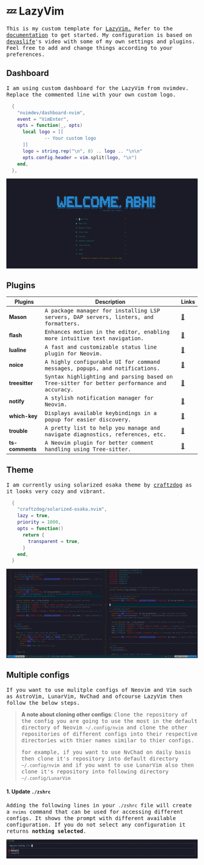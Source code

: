 # 💤 LazyVim
<samp>
  This is my custom template for <a href="https://github.com/LazyVim/LazyVim">LazyVim.</a>
   Refer to the <a href="https://lazyvim.github.io/installation">documentation</a> to get started.
  My configuration is based on <a href="https://youtu.be/fFHlfbKVi30?si=nmaGGZij-V3OP8OQ">devaslife</a>'s video with some of my own settings and plugins.
  <br>
  Feel free to add and change things according to your preferences.
</samp>

## Dashboard
<samp> I am using custom dashboard for the LazyVim from nvimdev. Replace the commented line with your own custom logo.</samp>

```lua
  {
    "nvimdev/dashboard-nvim",
    event = "VimEnter",
    opts = function(_, opts)
      local logo = [[ 
              -- Your custom logo 
      ]]
      logo = string.rep("\n", 8) .. logo .. "\n\n"
      opts.config.header = vim.split(logo, "\n")
    end,
  },
```


<img src = "assets/DashBoard.jpg">

## Plugins
    
| Plugins                  | Description                                                                               | Links |
|--------------------------|-------------------------------------------------------------------------------------------|-------|
| **Mason**                | <samp> A package manager for installing LSP servers, DAP servers, linters, and formatters. </samp>       | [🔗](https://github.com/williamboman/mason.nvim) |
| **flash**                | <samp> Enhances motion in the editor, enabling more intuitive text navigation. </samp>                  | [🔗](https://github.com/folke/flash.nvim) |
| **lualine**              | <samp> A fast and customizable status line plugin for Neovim. </samp>                                   | [🔗](https://github.com/nvim-lualine/lualine.nvim) |
| **noice**                | <samp> A highly configurable UI for command messages, popups, and notifications. </samp>                 | [🔗](https://github.com/folke/noice.nvim) |
| **treesitter**           | <samp> Syntax highlighting and parsing based on Tree-sitter for better performance and accuracy. </samp> | [🔗](https://github.com/nvim-treesitter/nvim-treesitter) |
| **notify**               | <samp> A stylish notification manager for Neovim. </samp>                                               | [🔗](https://github.com/rcarriga/nvim-notify) |
| **which-key**            | <samp> Displays available keybindings in a popup for easier discovery. </samp>                           | [🔗](https://github.com/folke/which-key.nvim) |
| **trouble**              | <samp> A pretty list to help you manage and navigate diagnostics, references, etc. </samp>               | [🔗](https://github.com/folke/trouble.nvim) |
| **ts-comments**          | <samp> A Neovim plugin for better comment handling using Tree-sitter. </samp>                           | [🔗](https://github.com/JoosepAlviste/nvim-ts-context-commentstring) |

## Theme

<samp>
  I am currently using solarized osaka theme by <a href="https://github.com/craftzdog/solarized-osaka.nvim">craftzdog</a> as it looks very cozy and vibrant.
  <br>
</samp>


```lua
  {
    "craftzdog/solarized-osaka.nvim",
    lazy = true,
    priority = 1000,
    opts = function()
      return {
        transparent = true,
      }
    end,
  }
```

<img src="assets/config.jpg">

## Multiple configs
<samp>If you want to use mulitple configs of Neovim and Vim such as AstroVim, LunarVim, NvChad and ofcourse LazyVim then follow the below steps. </samp>

> **A note about cloning other configs**: <samp> Clone the repository of the config you are going to use the most in the default directory of Neovim `~/.config/nvim` and clone the other repositories of different configs into their respective directories with thier names similar to thier configs.</samp>
>
><samp> for example, if you want to use NvChad on daily basis then clone it's repository into default directory `~/.config/nvim` and if you want to use LunarVim also then clone it's repository into following directory `~/.config/LunarVim` </samp>

#### 1. Update `./zshrc`
<samp>Adding the following lines in your `./zshrc` file will create a `nvims` command that can be used for accessing different configs. It shows the prompt with different available configuration. If you do not select any configuration it returns **nothing selected**. </samp>

<img src="assets/prompt.jpg">
